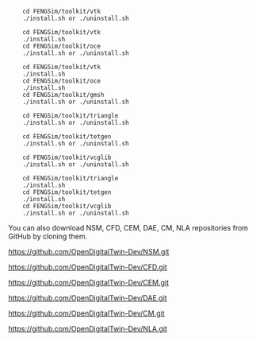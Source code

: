 ```
	cd FENGSim/toolkit/vtk
	./install.sh or ./uninstall.sh
```

```
	cd FENGSim/toolkit/vtk
	./install.sh
	cd FENGSim/toolkit/oce
	./install.sh or ./uninstall.sh
```

```
	cd FENGSim/toolkit/vtk
	./install.sh
	cd FENGSim/toolkit/oce
	./install.sh
	cd FENGSim/toolkit/gmsh
	./install.sh or ./uninstall.sh
```

```
	cd FENGSim/toolkit/triangle
	./install.sh or ./uninstall.sh
```

```
	cd FENGSim/toolkit/tetgen
	./install.sh or ./uninstall.sh
```

```
	cd FENGSim/toolkit/vcglib
	./install.sh or ./uninstall.sh
```

```
	cd FENGSim/toolkit/triangle
	./install.sh
	cd FENGSim/toolkit/tetgen
	./install.sh
	cd FENGSim/toolkit/vcglib
	./install.sh or ./uninstall.sh
```

You can also download NSM, CFD, CEM, DAE, CM, NLA repositories from GitHub by cloning them.

https://github.com/OpenDigitalTwin-Dev/NSM.git

https://github.com/OpenDigitalTwin-Dev/CFD.git

https://github.com/OpenDigitalTwin-Dev/CEM.git

https://github.com/OpenDigitalTwin-Dev/DAE.git

https://github.com/OpenDigitalTwin-Dev/CM.git

https://github.com/OpenDigitalTwin-Dev/NLA.git


